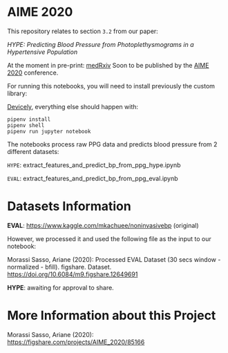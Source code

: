 # AIME 2020

This repository relates to section `3.2` from our paper:

*HYPE: Predicting Blood Pressure from Photoplethysmograms in a Hypertensive Population*

At the moment in pre-print: [medRxiv](https://www.medrxiv.org/content/10.1101/2020.05.27.20107243v1) Soon to be published by the [AIME 2020](http://aime20.aimedicine.info/i) conference.

For running this notebooks, you will need to install previously the custom library: 

[Devicely](https://github.com/hpi-dhc/devicely), everything else should happen with:
```
pipenv install
pipenv shell
pipenv run jupyter notebook
```

The notebooks process raw PPG data and predicts blood pressure from 2 different datasets:

`HYPE`: extract_features_and_predict_bp_from_ppg_hype.ipynb

`EVAL`: extract_features_and_predict_bp_from_ppg_eval.ipynb

# Datasets Information

**EVAL**: https://www.kaggle.com/mkachuee/noninvasivebp (original)

However, we processed it and used the following file as the input to our notebook:

Morassi Sasso, Ariane (2020): Processed EVAL Dataset (30 secs window - normalized - bfill). figshare. 
Dataset. https://doi.org/10.6084/m9.figshare.12649691


**HYPE**: awaiting for approval to share.

# More Information about this Project

Morassi Sasso, Ariane (2020): https://figshare.com/projects/AIME_2020/85166
